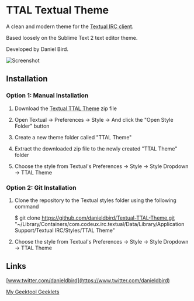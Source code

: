 TTAL Textual Theme
=================================

A clean and modern theme for the <a href="http://www.codeux.com/textual/">Textual IRC client</a>.

Based loosely on the Sublime Text 2 text editor theme.

Developed by Daniel Bird.

![Screenshot](https://raw.github.com/danieldbird/Textual-TTAL-Theme/master/Screen%20Shot.png)


Installation
------------

### Option 1: Manual Installation

1.  Download the [Textual TTAL Theme](https://github.com/danieldbird/Textual-TTAL-Theme/archive/master.zip) zip file

1.  Open Textual -> Preferences -> Style -> And click the "Open Style Folder" button

3.  Create a new theme folder called "TTAL Theme"

4.  Extract the downloaded zip file to the newly created "TTAL Theme" folder

5.  Choose the style from Textual's Preferences -> Style -> Style Dropdown -> TTAL Theme

### Option 2: Git Installation

1.  Clone the repository to the Textual styles folder using the following command

	$ git clone https://github.com/danieldbird/Textual-TTAL-Theme.git "~/Library/Containers/com.codeux.irc.textual/Data/Library/Application Support/Textual IRC/Styles/TTAL Theme"

2.  Choose the style from Textual's Preferences -> Style -> Style Dropdown -> TTAL Theme


Links
-----
[www.twitter.com/danieldbird](https://www.twitter.com/danieldbird)

[My Geektool Geeklets](http://www.macosxtips.co.uk/geeklets/user/history/danieldbird/)